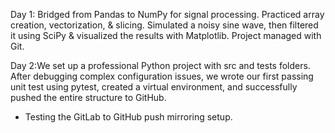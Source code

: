 Day 1: Bridged from Pandas to NumPy for signal processing. Practiced array creation, vectorization, & slicing. Simulated a noisy sine wave, then filtered it using SciPy & visualized the results with Matplotlib. Project managed with Git.


Day 2:We set up a professional Python project with src and tests folders. After debugging complex configuration issues, we wrote our first passing unit test using pytest, created a virtual environment, and successfully pushed the entire structure to GitHub.


- Testing the GitLab to GitHub push mirroring setup.
